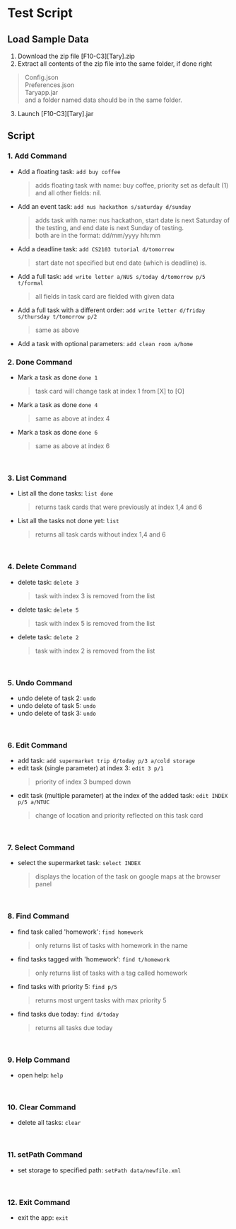 # Test Script

## Load Sample Data
1. Download the zip file [F10-C3][Tary].zip
2. Extract all contents of the zip file into the same folder, if done right<br> 
  > Config.json<br>
  > Preferences.json<br>
  > Taryapp.jar<br>
  > and a folder named data should be in the same folder.
3. Launch [F10-C3][Tary].jar 


## Script
### 1. Add Command
* Add a floating task: `add buy coffee`<br>
  > adds floating task with name: buy coffee, priority set as default (1) and all other fields: nil.
* Add an event task: `add nus hackathon s/saturday d/sunday`<br>
  > adds task with name: nus hackathon, start date is next Saturday of the testing, and end date is next Sunday of testing.<br>
  > both are in the format: dd/mm/yyyy hh:mm
* Add a deadline task: `add CS2103 tutorial d/tomorrow`<br>
  > start date not specified but end date (which is deadline) is.
* Add a full task: `add write letter a/NUS s/today d/tomorrow p/5 t/formal`<br>
  > all fields in task card are fielded with given data
* Add a full task with a different order: `add write letter d/friday s/thursday t/tomorrow p/2`<br>
  > same as above
* Add a task with optional parameters: `add clean room a/home`<br>

### 2. Done Command
* Mark a task as done `done 1`<br>
  > task card will change task at index 1 from [X] to [O]
* Mark a task as done `done 4`<br>
  > same as above at index 4
* Mark a task as done `done 6`<br>
  > same as above at index 6
<br>
  
### 3. List Command
* List all the done tasks: `list done`<br>
  > returns task cards that were previously at index 1,4 and 6
* List all the tasks not done yet: `list`<br>
  > returns all task cards without index 1,4 and 6
<br>

### 4. Delete Command
* delete task: `delete 3`<br>
  > task with index 3 is removed from the list
* delete task: `delete 5`<br>
  > task with index 5 is removed from the list
* delete task: `delete 2`<br>
  > task with index 2 is removed from the list
<br>

### 5. Undo Command
* undo delete of task 2: `undo`
* undo delete of task 5: `undo`
* undo delete of task 3: `undo`
<br>

### 6. Edit Command
* add task: `add supermarket trip d/today p/3 a/cold storage`
* edit task (single parameter) at index 3: `edit 3 p/1`<br>
  > priority of index 3 bumped down
* edit task (multiple parameter) at the index of the added task: `edit INDEX p/5 a/NTUC`<br>
  > change of location and priority reflected on this task card
<br>

### 7. Select Command
* select the supermarket task: `select INDEX`<br>
  > displays the location of the task on google maps at the browser panel
<br>

### 8. Find Command
* find task called 'homework': `find homework`<br>
  > only returns list of tasks with homework in the name
* find tasks tagged with 'homework': `find t/homework`<br>
  > only returns list of tasks with a tag called homework
* find tasks with priority 5: `find p/5`<br>
  > returns most urgent tasks with max priority 5
* find tasks due today: `find d/today`<br>
  > returns all tasks due today
<br>

### 9. Help Command
* open help: `help`
<br>

### 10. Clear Command
* delete all tasks: `clear`
<br>

### 11. setPath Command
* set storage to specified path: `setPath data/newfile.xml`
<br>

### 12. Exit Command
* exit the app: `exit`

<br>




